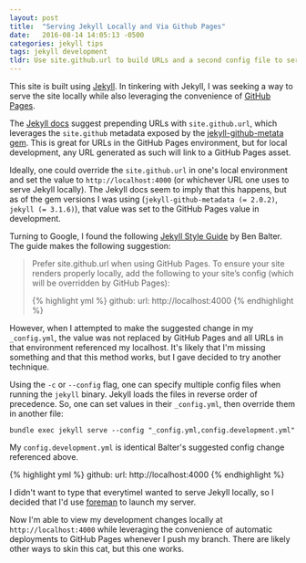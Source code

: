 ```yaml
---
layout: post
title:  "Serving Jekyll Locally and Via Github Pages"
date:   2016-08-14 14:05:13 -0500
categories: jekyll tips 
tags: jekyll development
tldr: Use site.github.url to build URLs and a second config file to serve site locally.
---
```

This site is built using [Jekyll](https://jekyllrb.com/). In tinkering with Jekyll, I was seeking a way to serve the site locally while also leveraging the convenience of [GitHub Pages](https://pages.github.com/).

The [Jekyll docs](https://jekyllrb.com/docs/github-pages/#project-page-url-structure) suggest prepending URLs with `site.github.url`, which leverages the `site.github` metadata exposed by the [jekyll-github-metata gem](https://github.com/jekyll/github-metadata/blob/master/). This is great for URLs in the GitHub Pages environment, but for local development, any URL generated as such will link to a GitHub Pages asset. 

Ideally, one could override the `site.github.url` in one's local environment and set the value to `http://localhost:4000` (or whichever URL one uses to serve Jekyll locally). The Jekyll docs seem to imply that this happens, but as of the gem versions I was
using (`jekyll-github-metadata (= 2.0.2)`, `jekyll (= 3.1.6)`), that value was set to the GitHub Pages value in development.

Turning to Google, I found the following [Jekyll Style Guide](http://ben.balter.com/jekyll-style-guide/config/#url) by Ben Balter. The guide makes the following suggestion:

<blockquote>
Prefer site.github.url when using GitHub Pages. To ensure your site renders properly locally, add the following to your site’s config (which will be overridden by GitHub Pages):

{% highlight yml %}
github:
  url: http://localhost:4000
{% endhighlight %}
</blockquote>

However, when I attempted to make the suggested change in my `_config.yml`, the value was not replaced by GitHub Pages and all URLs in that environment referenced my localhost. It's likely that I'm missing something and that this method works, but I gave decided to try another technique.

Using the `-c` or `--config` flag, one can specify multiple config files when running the `jekyll` binary. Jekyll loads the files in reverse order of precedence. So, one can set values in their `_config.yml`, then override them in another file: 

`bundle exec jekyll serve --config "_config.yml,config.development.yml"`

My `config.development.yml` is identical Balter's suggested config change referenced above. 

{% highlight yml %}
github:
  url: http://localhost:4000
{% endhighlight %}

I didn't want to type that everytimeI wanted to serve Jekyll locally, so I decided that I'd use [foreman](https://github.com/ddollar/foreman) to launch my server.

Now I'm able to view my development changes locally at `http://localhost:4000` while leveraging the convenience of automatic deployments to GitHub Pages whenever I push my branch. There are likely other ways to skin this cat, but this one works.
